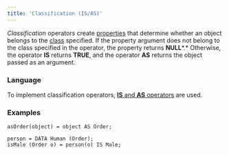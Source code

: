 ```yaml
---
title: 'Classification (IS/AS)'
---
```


*Classification* operators create [properties](Properties.md) that determine whether an object belongs to the [class](Classes.md) specified. If the property argument does not belong to the class specified in the operator, the property returns **NULL***.*  Otherwise, the operator **IS** returns **TRUE**, and the operator **AS** returns the object passed as an argument.

### Language

To implement classification operators, [**IS** and **AS** operators](IS_AS_operators.md) are used. 

### Examples 

```lsf
asOrder(object) = object AS Order;

person = DATA Human (Order);
isMale (Order o) = person(o) IS Male;
```
